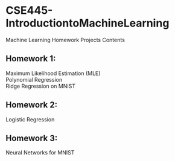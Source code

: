 # CSE445-IntroductiontoMachineLearning
Machine Learning Homework Projects Contents

## Homework 1:  
Maximum Likelihood Estimation (MLE)  
Polynomial Regression  
Ridge Regression on MNIST  

## Homework 2:
Logistic Regression

## Homework 3:
Neural Networks for MNIST
